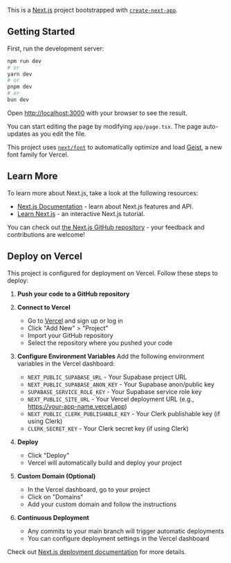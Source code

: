 This is a [Next.js](https://nextjs.org) project bootstrapped with [`create-next-app`](https://nextjs.org/docs/app/api-reference/cli/create-next-app).

## Getting Started

First, run the development server:

```bash
npm run dev
# or
yarn dev
# or
pnpm dev
# or
bun dev
```

Open [http://localhost:3000](http://localhost:3000) with your browser to see the result.

You can start editing the page by modifying `app/page.tsx`. The page auto-updates as you edit the file.

This project uses [`next/font`](https://nextjs.org/docs/app/building-your-application/optimizing/fonts) to automatically optimize and load [Geist](https://vercel.com/font), a new font family for Vercel.

## Learn More

To learn more about Next.js, take a look at the following resources:

- [Next.js Documentation](https://nextjs.org/docs) - learn about Next.js features and API.
- [Learn Next.js](https://nextjs.org/learn) - an interactive Next.js tutorial.

You can check out [the Next.js GitHub repository](https://github.com/vercel/next.js) - your feedback and contributions are welcome!

## Deploy on Vercel

This project is configured for deployment on Vercel. Follow these steps to deploy:

1. **Push your code to a GitHub repository**

2. **Connect to Vercel**

   - Go to [Vercel](https://vercel.com) and sign up or log in
   - Click "Add New" > "Project"
   - Import your GitHub repository
   - Select the repository where you pushed your code

3. **Configure Environment Variables**
   Add the following environment variables in the Vercel dashboard:

   - `NEXT_PUBLIC_SUPABASE_URL` - Your Supabase project URL
   - `NEXT_PUBLIC_SUPABASE_ANON_KEY` - Your Supabase anon/public key
   - `SUPABASE_SERVICE_ROLE_KEY` - Your Supabase service role key
   - `NEXT_PUBLIC_SITE_URL` - Your Vercel deployment URL (e.g., https://your-app-name.vercel.app)
   - `NEXT_PUBLIC_CLERK_PUBLISHABLE_KEY` - Your Clerk publishable key (if using Clerk)
   - `CLERK_SECRET_KEY` - Your Clerk secret key (if using Clerk)

4. **Deploy**

   - Click "Deploy"
   - Vercel will automatically build and deploy your project

5. **Custom Domain (Optional)**

   - In the Vercel dashboard, go to your project
   - Click on "Domains"
   - Add your custom domain and follow the instructions

6. **Continuous Deployment**
   - Any commits to your main branch will trigger automatic deployments
   - You can configure deployment settings in the Vercel dashboard

Check out [Next.js deployment documentation](https://nextjs.org/docs/app/building-your-application/deploying) for more details.
